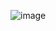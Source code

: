 ![image](https://user-images.githubusercontent.com/76088639/133584519-bcd95e64-803e-4338-b34b-49a789d867c3.png)
